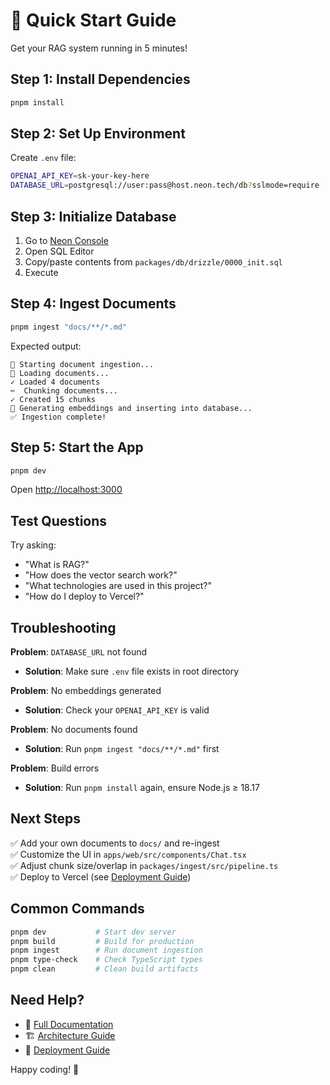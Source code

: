 # 🚀 Quick Start Guide

Get your RAG system running in 5 minutes!

## Step 1: Install Dependencies

```bash
pnpm install
```

## Step 2: Set Up Environment

Create `.env` file:

```bash
OPENAI_API_KEY=sk-your-key-here
DATABASE_URL=postgresql://user:pass@host.neon.tech/db?sslmode=require
```

## Step 3: Initialize Database

1. Go to [Neon Console](https://console.neon.tech)
2. Open SQL Editor
3. Copy/paste contents from `packages/db/drizzle/0000_init.sql`
4. Execute

## Step 4: Ingest Documents

```bash
pnpm ingest "docs/**/*.md"
```

Expected output:
```
🚀 Starting document ingestion...
📖 Loading documents...
✓ Loaded 4 documents
✂️  Chunking documents...
✓ Created 15 chunks
🧮 Generating embeddings and inserting into database...
✅ Ingestion complete!
```

## Step 5: Start the App

```bash
pnpm dev
```

Open [http://localhost:3000](http://localhost:3000)

## Test Questions

Try asking:
- "What is RAG?"
- "How does the vector search work?"
- "What technologies are used in this project?"
- "How do I deploy to Vercel?"

## Troubleshooting

**Problem**: `DATABASE_URL` not found
- **Solution**: Make sure `.env` file exists in root directory

**Problem**: No embeddings generated
- **Solution**: Check your `OPENAI_API_KEY` is valid

**Problem**: No documents found
- **Solution**: Run `pnpm ingest "docs/**/*.md"` first

**Problem**: Build errors
- **Solution**: Run `pnpm install` again, ensure Node.js ≥ 18.17

## Next Steps

✅ Add your own documents to `docs/` and re-ingest  
✅ Customize the UI in `apps/web/src/components/Chat.tsx`  
✅ Adjust chunk size/overlap in `packages/ingest/src/pipeline.ts`  
✅ Deploy to Vercel (see [Deployment Guide](./docs/deployment.md))

## Common Commands

```bash
pnpm dev           # Start dev server
pnpm build         # Build for production  
pnpm ingest        # Run document ingestion
pnpm type-check    # Check TypeScript types
pnpm clean         # Clean build artifacts
```

## Need Help?

- 📖 [Full Documentation](./docs/getting-started.md)
- 🏗️ [Architecture Guide](./docs/architecture.md)
- 🚢 [Deployment Guide](./docs/deployment.md)

Happy coding! 🎉


